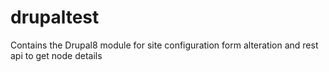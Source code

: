 # drupaltest
Contains the Drupal8 module for site configuration form alteration and rest api to get node details

